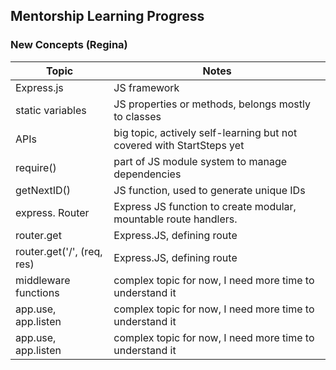 ## Mentorship Learning Progress 

### New Concepts (Regina)
| Topic | Notes |
| -------- | -------- |
| Express.js    | JS framework |
| static variables | JS properties or methods, belongs mostly to classes  |
| APIs | big topic, actively self-learning but not covered with StartSteps yet |
| require() | part of JS module system to manage dependencies|
| getNextID() | JS function, used to generate unique IDs |
| express. Router| Express JS function to create modular, mountable route handlers. |
|router.get| Express.JS, defining route|
|router.get('/', (req, res)| Express.JS, defining route|
|middleware functions| complex topic for now, I need more time to understand it |
|app.use, app.listen| complex topic for now, I need more time to understand it |
|app.use, app.listen| complex topic for now, I need more time to understand it |


